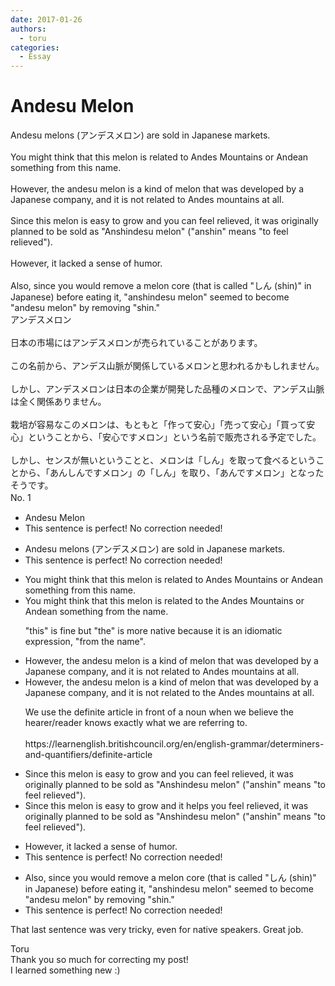 ```yaml
---
date: 2017-01-26
authors:
  - toru
categories:
  - Essay
---
```


<h1 id="subject_show">Andesu Melon</h1>
<div class="date" hidden>Jan 26, 2017 21:16</div>
<div id="post"><div id="body_show_ori">
Andesu melons (アンデスメロン)  are sold in Japanese markets.<br/><br/>You might think that this melon is related to Andes Mountains or Andean something from this name.<br/><br/>However, the andesu melon is a kind of melon that was developed by a Japanese company, and it is not related to Andes mountains at all.<br/><br/>Since this melon is easy to grow and you can feel relieved, it was originally planned to be sold as "Anshindesu melon" ("anshin" means "to feel relieved").<br/><br/>However, it lacked a sense of humor.<br/><br/>Also, since you would remove a melon core (that is called "しん (shin)" in Japanese) before eating it, "anshindesu melon" seemed to become "andesu melon" by removing "shin."
</div></div>

<!-- more -->

<div id="post_ja"><div id="body_show_mo">
アンデスメロン<br/><br/>日本の市場にはアンデスメロンが売られていることがあります。<br/><br/>この名前から、アンデス山脈が関係しているメロンと思われるかもしれません。<br/><br/>しかし、アンデスメロンは日本の企業が開発した品種のメロンで、アンデス山脈は全く関係ありません。<br/><br/>栽培が容易なこのメロンは、もともと「作って安心」「売って安心」「買って安心」ということから、「安心ですメロン」という名前で販売される予定でした。<br/><br/>しかし、センスが無いということと、メロンは「しん」を取って食べるということから、「あんしんですメロン」の「しん」を取り、「あんですメロン」となったそうです。
</div></div>
<div id="block"><div class="first_name"> No. 1　<span class="just_name"></span></div><div id="block2">
<ul class="correction_field">
<li class="incorrect">Andesu Melon</li>
<li class="corrected perfect">This sentence is perfect! No correction needed!</li>
</ul>
<ul class="correction_field">
<li class="incorrect">Andesu melons (アンデスメロン)  are sold in Japanese markets.</li>
<li class="corrected perfect">This sentence is perfect! No correction needed!</li>
</ul>
<ul class="correction_field">
<li class="incorrect">You might think that this melon is related to Andes Mountains or Andean something from this name.</li>
<li class="corrected correct">
You might think that this melon is related to the Andes Mountains or Andean something from the name.
<p class="correction_comment">"this" is fine but "the" is more native because it is an idiomatic expression, "from the name".</p>
</li>
</ul>
<ul class="correction_field">
<li class="incorrect">However, the andesu melon is a kind of melon that was developed by a Japanese company, and it is not related to Andes mountains at all.</li>
<li class="corrected correct">
However, the andesu melon is a kind of melon that was developed by a Japanese company, and it is not related to the Andes mountains at all.
<p class="correction_comment">We use the definite article in front of a noun when we believe the hearer/reader knows exactly what we are referring to.<br/><br/>https://learnenglish.britishcouncil.org/en/english-grammar/determiners-and-quantifiers/definite-article</p>
</li>
</ul>
<ul class="correction_field">
<li class="incorrect">Since this melon is easy to grow and you can feel relieved, it was originally planned to be sold as "Anshindesu melon" ("anshin" means "to feel relieved").</li>
<li class="corrected correct">
Since this melon is easy to grow and it helps you feel relieved, it was originally planned to be sold as "Anshindesu melon" ("anshin" means "to feel relieved").
</li>
</ul>
<ul class="correction_field">
<li class="incorrect">However, it lacked a sense of humor.</li>
<li class="corrected perfect">This sentence is perfect! No correction needed!</li>
</ul>
<ul class="correction_field">
<li class="incorrect">Also, since you would remove a melon core (that is called "しん (shin)" in Japanese) before eating it, "anshindesu melon" seemed to become "andesu melon" by removing "shin."</li>
<li class="corrected perfect">This sentence is perfect! No correction needed!</li>
</ul>
<p class="comment_small">
 That last sentence was very tricky, even for native speakers. Great job.
</p>

</div><div class="name"><span class="just_name">Toru</span><br>
Thank you so much for correcting my post! <br/>I learned something new :)
</div>
</div>
